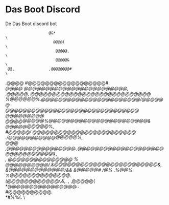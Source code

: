 # Das Boot Discord
De Das Boot discord bot

                       @&*                                                      \
                         @@@@(                                                  \
                          @@@@@,                                                \
                          @@@@@&                                                \
     @@,               ,@@@@@@@@#                                               \
   .@@@@          #@@@@@@@@@@@@@@@@@@#                                          \
   *@@@@*      *@@@@@@@@@@@@@@@@@@@@@@@@,                                       \
   .@@@@@,    @@@@@@@@@@@@@@@@@@@@@@@@@@@@                                      \
    %@@@@@@%.@@@@@@@@@@@@@@@@@@@@@@@/@@@@@@                                     \
   @@@@@@@@@@@@@@@@@@@@@@@@@@@@@@@ @@@@@@@@@                                    \
 *@@@@@@@@@%@@@@@@@@@@@@@@@@@@@@@@@& @*@@@@@@@@@%,                              \
 #@@@@@/    @@@@@@@@@@@@@@@@@@@@@@@@ ./@@@@@@@@@@@@@@@@%,                       \
  @@@       ,@@@@@@@@@@@@@@@@.,@@@@@@@@@@@@@@@@@@@@@@@@@@@@@@@&,                \
   ,         *@@@@@@@@@@@@@@@ % @@@@@@@@@@/.&@@@@@@@@@@@@@@@@@@@@@@@@&,         \
               &@@@@@@@@@@@@@/*&& &@@@@@#          /@%  .%@@% %@@@@@@@@@@@@@@.  \
                 (@@@@@@@@@@@@/,&,.  ,*                                 ,@@@@@( \
               *@@@@@@@@@@@@@@@@..                                              \
             #@@@@@@@@@@.                                                       \
                *#%%(.                                                          \
